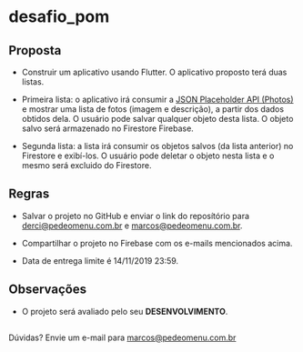 # desafio_pom

## Proposta

- Construir um aplicativo usando Flutter. O aplicativo proposto terá duas listas.

- Primeira lista: o aplicativo irá consumir a [JSON Placeholder API (Photos)](https://jsonplaceholder.typicode.com/photos) e mostrar uma lista de fotos (imagem e descrição), a partir dos dados obtidos dela. O usuário pode salvar qualquer objeto desta lista. O objeto salvo será armazenado no Firestore Firebase.

- Segunda lista: a lista irá consumir os objetos salvos (da lista anterior) no Firestore e exibí-los. O usuário pode deletar o objeto nesta lista e o mesmo será excluido do Firestore.

## Regras

- Salvar o projeto no GitHub e enviar o link do reposítório para derci@pedeomenu.com.br e marcos@pedeomenu.com.br.

- Compartilhar o projeto no Firebase com os e-mails mencionados acima.

- Data de entrega limite é 14/11/2019 23:59.

## Observações

- O projeto será avaliado pelo seu **DESENVOLVIMENTO**.

##

Dúvidas? Envie um e-mail para marcos@pedeomenu.com.br

